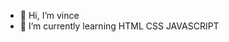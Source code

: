 - 👋 Hi, I’m vince
- 🌱 I’m currently learning HTML CSS JAVASCRIPT


<!---
vincedebug/vincedebug is a ✨ special ✨ repository because its `README.md` (this file) appears on your GitHub profile.
You can click the Preview link to take a look at your changes.
--->
